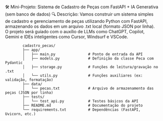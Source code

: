 🛠️ Mini-Projeto: Sistema de Cadastro de Peças com FastAPI + IA Generativa (sem banco de dados)
🔍 Descrição:
Vamos construir um sistema simples de cadastro e gerenciamento de peças utilizando Python com FastAPI, armazenando os dados em um arquivo .txt local (formato JSON por linha). O projeto será guiado com o auxílio de LLMs como ChatGPT, Copilot, Gemini e IDEs inteligentes como Cursor, Windsurf e VSCode.

            cadastro_pecas/
            ├── app/
            │   ├── main.py               # Ponto de entrada da API
            │   ├── models.py             # Definição da classe Peca com Pydantic
            │   ├── storage.py            # Funções de leitura/gravação no .txt
            │   └── utils.py              # Funções auxiliares (ex: validação, formatação)
            ├── data/
            │   └── pecas.txt             # Arquivo de armazenamento das peças (JSON por linha)
            ├── tests/
            │   └── test_api.py           # Testes básicos da API
            ├── README.md                 # Documentação do projeto
            └── requirements.txt          # Dependências (FastAPI, Uvicorn, etc.)

